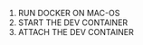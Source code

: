 1) RUN DOCKER ON MAC-OS
2) START THE DEV CONTAINER
3) ATTACH THE DEV CONTAINER
    <!-- box-shadow: 0px 0px 63px 0px rgba(67,75,169,.2); -->